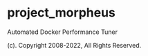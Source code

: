 # project_morpheus
Automated Docker Performance Tuner

(c). Copyright 2008-2022, All Rights Reserved.